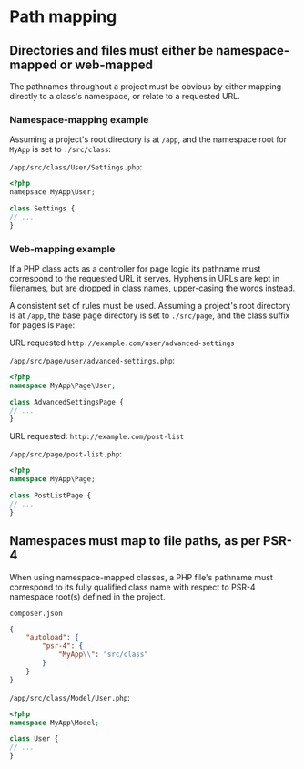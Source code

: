 # Path mapping

## Directories and files must either be namespace-mapped or web-mapped

The pathnames throughout a project must be obvious by either mapping directly to a class's namespace, or relate to a requested URL.

### Namespace-mapping example

Assuming a project's root directory is at `/app`, and the namespace root for `MyApp` is set to `./src/class`:

`/app/src/class/User/Settings.php`:

```php
<?php
namepsace MyApp\User;

class Settings {
// ...
}
```

### Web-mapping example

If a PHP class acts as a controller for page logic its pathname must correspond to the requested URL it serves. Hyphens in URLs are kept in filenames, but are dropped in class names, upper-casing the words instead.

A consistent set of rules must be used. Assuming a project's root directory is at `/app`, the base page directory is set to `./src/page`, and the class suffix for pages is `Page`:

URL requested `http://example.com/user/advanced-settings`

`/app/src/page/user/advanced-settings.php`:

```php
<?php
namespace MyApp\Page\User;

class AdvancedSettingsPage {
// ...
}
```

URL requested: `http://example.com/post-list`

`/app/src/page/post-list.php`:

```php
<?php
namespace MyApp\Page;

class PostListPage {
// ...
}
```

## Namespaces must map to file paths, as per PSR-4

When using namespace-mapped classes, a PHP file's pathname must correspond to its fully qualified class name with respect to PSR-4 namespace root(s) defined in the project.

`composer.json`

```json
{
	"autoload": {
		"psr-4": {
			"MyApp\\": "src/class"
		}
	}
}
```

`/app/src/class/Model/User.php`:

```php
<?php
namespace MyApp\Model;

class User {
// ...
}
```
